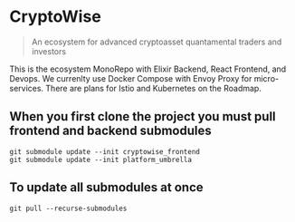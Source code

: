 # CryptoWise
> An ecosystem for advanced cryptoasset quantamental traders and investors

This is the ecosystem MonoRepo with Elixir Backend, React Frontend, and Devops. We currenlty use Docker Compose with Envoy Proxy for micro-services. There are plans for Istio and Kubernetes on the Roadmap.

## When you first clone the project you must pull frontend and backend submodules
```
git submodule update --init cryptowise_frontend
git submodule update --init platform_umbrella
```

## To update all submodules at once
`git pull --recurse-submodules`

